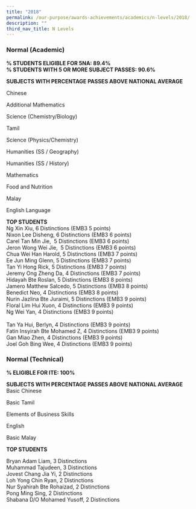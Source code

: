 ```yaml
---
title: "2018"
permalink: /our-purpose/awards-achievements/academics/n-levels/2018/
description: ""
third_nav_title: N Levels
---
```

### Normal (Academic)
**% STUDENTS ELIGIBLE FOR 5NA: 89.4%**  <br>
**% STUDENTS WITH 5 OR MORE SUBJECT PASSES: 90.6%**
  
**SUBJECTS WITH PERCENTAGE PASSES ABOVE NATIONAL AVERAGE**   

Chinese

Additional Mathematics

Science (Chemistry/Biology)

Tamil

Science (Physics/Chemistry)

Humanities (SS / Geography)

Humanities (SS / History)

Mathematics

Food and Nutrition

Malay

English Language   

  
**TOP STUDENTS**  <br>
Ng Xin Xiu, 6 Distinctions (EMB3 5 points)   <br>
Nixon Lee Disheng, 6 Distinctions (EMB3 6 points) <br>
Carel Tan Min Jie,  5 Distinctions (EMB3 6 points)   <br>
Jeron Wong Wei Jie,  5 Distinctions (EMB3 6 points) <br>
Chua Wei Han Harold, 5 Distinctions (EMB3 7 points) <br>
Ee Jun Ming Glenn, 5 Distinctions (EMB3 7 points)  <br>
Tan Yi Hong Rick, 5 Distinctions (EMB3 7 points) <br>
Jeremy Ong Zheng Da, 4 Distinctions (EMB3 7 points)<br>
Hidayah Bte Roslan, 5 Distinctions (EMB3 8 points) <br>
Jamero Matthew Salcedo, 5 Distinctions (EMB3 8 points)<br>
Benedict Neo, 4 Distinctions (EMB3 8 points) <br>
Nurin Jazlina Bte Juraimi, 5 Distinctions (EMB3 9 points)<br>
Floral Lim Hui Xuon, 4 Distinctions (EMB3 9 points)  <br>
Ng Wei Yan, 4 Distinctions (EMB3 9 points) <br>  
Tan Ya Hui, Berlyn, 4 Distinctions (EMB3 9 points) <br>
Fatin Insyirah Bte Mohamed Z, 4 Distinctions (EMB3 9 points)<br>
Gan Miao Zhen, 4 Distinctions (EMB3 9 points) <br>
Joel Goh Bing Wee, 4 Distinctions (EMB3 9 points)<br>


### Normal (Technical)     
**% ELIGIBLE FOR ITE: 100%**     
  
**SUBJECTS WITH PERCENTAGE PASSES ABOVE NATIONAL AVERAGE**   <br>
Basic Chinese  

Basic Tamil   

Elements of Business Skills

English  

Basic Malay 

**TOP STUDENTS**   

Bryan Adam Liam, 3 Distinctions   <br>
Muhammad Tajudeen, 3 Distinctions <br>
Jovest Chang Jia Yi, 2 Distinctions   <br>
Loh Yong Chin Ryan, 2 Distinctions <br>
Nur Syahirah Bte Rohaizad, 2 Distinctions <br>
Pong Ming Sing, 2 Distinctions <br>
Shabana D/O Mohamed Yusoff, 2 Distinctions<br>
